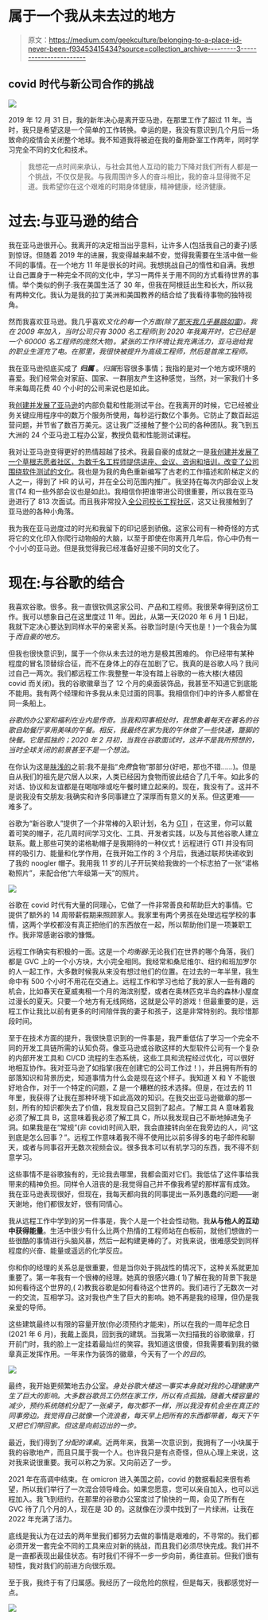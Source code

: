 # 属于一个我从未去过的地方

> 原文：<https://medium.com/geekculture/belonging-to-a-place-id-never-been-f93453415434?source=collection_archive---------3----------------------->

## covid 时代与新公司合作的挑战

![](img/18cc8de4b435b74c1c56bc7ad4e015be.png)

2019 年 12 月 31 日，我的新年决心是离开亚马逊，在那里工作了超过 11 年。当时，我只是希望这是一个简单的工作转换。幸运的是，我没有意识到几个月后一场致命的疫情会关闭整个地球。我不知道我将被迫在我的备用卧室工作两年，同时学习完全不同的文化和技术。

> 我想花一点时间来承认，与社会其他人互动的能力下降对我们所有人都是一个挑战，不仅仅是我。与我周围许多人的奋斗相比，我的奋斗显得微不足道。我希望你在这个艰难的时期身体健康，精神健康，经济健康。

# 过去:与亚马逊的结合

我在亚马逊很开心。我离开的决定相当出乎意料，让许多人(包括我自己的妻子)感到惊讶。但随着 2019 年的进展，我变得越来越不安，觉得我需要在生活中做一些不同的事情。在一个地方 11 年是很长的时间。我想挑战自己的惰性和自满。我想让自己置身于一种完全不同的文化中，学习一两件关于用不同的方式看待世界的事情。举个类似的例子:我在美国生活了 30 年，但我在阿根廷出生和长大，所以我有两种文化。我认为是我的拉丁美洲和美国教养的结合给了我看待事物的独特视角。

然而我喜欢亚马逊。我几乎喜欢*文化的每一个方面(除了[那天我几乎暴跳如雷](https://link.medium.com/kOhCaVK0tkb))。我在 2009 年加入，当时公司只有 3000 名工程师(到 2020 年我离开时，它已经是一个 60000 名工程师的庞然大物)。紧张的工作环境让我充满活力，亚马逊给我的职业生涯充了电。在那里，我很快被提升为高级工程师，然后是首席工程师。*

我在亚马逊彻底买成了 ***归属*** 。*归属*形容很多事情；我指的是对一个地方或环境的喜爱。我们经常会对家庭、国家、一群朋友产生这种感觉，当然，对一家我们十多年来每周花费 40 个小时的公司来说也是如此。

我[创建并发展了亚马逊](https://carloarg02.medium.com/how-i-grew-an-engineering-productivity-tool-to-impact-thousands-of-engineers-at-amazon-and-how-28a990091207)的内部负载和性能测试平台。在我离开的时候，它已经被业务关键应用程序中的数万个服务所使用，每秒运行数亿个事务。它防止了数百起运营问题，并节省了数百万美元。这让我广泛接触了整个公司的各种团队。我飞到五大洲的 24 个亚马逊工程办公室，教授负载和性能测试课程。

我对让亚马逊变得更好的热情超越了技术。我最自豪的成就之一是[我创建并发展了一个草根志愿者社区，为数千名工程师提供讲座、会议、咨询和培训，改变了公司围绕软件测试的文化](https://link.medium.com/KGrJie7Heib)。我也是为我的角色重新编写了古老的工作描述和阶梯定义的人之一，得到了 HR 的认可，并在全公司范围内推广。我坚持在每次内部会议上发言(T4 和一些外部会议也是如此)。我相信你把谁带进公司很重要，所以我在亚马逊进行了 813 次面试。而且我非常投入[全公司校长工程社区](https://link.medium.com/vZvS6ogMBlb)，这又让我接触到了亚马逊的各种小角落。

我为我在亚马逊度过的时光和我留下的印记感到骄傲。这家公司有一种奇怪的方式将它的文化印入你爬行动物般的大脑，以至于即使在你离开几年后，你心中仍有一个小小的亚马逊。但是我觉得我已经准备好迎接不同的文化了。

# 现在:与谷歌的结合

我喜欢谷歌。很多。我一直很钦佩这家公司、产品和工程师。我很荣幸得到这份工作。我可以想象自己在这里度过 11 年。因此，从第一天(2020 年 6 月 1 日)起，我就下定决心要达到同样水平的亲密关系。谷歌当时是(今天也是！)一个我会为属于*而自豪的地方。*

但我也很快意识到，属于一个你从未去过的地方是极其困难的。 你已经带有某种程度的冒名顶替综合征，而不在身体上的存在加剧了它。我真的是谷歌人吗？我问过自己一两次。我们都远程工作:我整整一年没有踏上谷歌的一栋大楼(大楼因 covid 而关闭)。我的谷歌徽章当了 12 个月的桌面装饰品，我甚至不知道它到底能不能用。我有两个经理和许多我从未见过面的同事。我相信你们中的许多人都曾在同一条船上。

*谷歌的办公室和福利在业内是传奇。当我和同事相处时，我想象着每天在著名的谷歌自助餐厅享用美味的午餐。相反，我最终在家为我的午休做了一些快速，蹩脚的快餐。它是孤独的；2020 年 2 月初，当我在谷歌面试时，这并不是我所预想的，当时全球关闭的前景甚至不是一个想法。*

在你认为这是[肤浅的](https://www.youtube.com/watch?v=7X6CTx8DA5c)之前:我不是指“*免费*食物”那部分(好吧，那也不错……)。但是自从我们的祖先是穴居人以来，人类已经因为食物而彼此结合了几千年。如此多的对话、协议和友谊都是在喝咖啡或吃午餐时建立起来的。现在，我没有了。这并不是说我没有交朋友:我确实和许多同事建立了深厚而有意义的关系。但这更难——难多了。

谷歌为“新谷歌人”提供了一个非常棒的入职计划，名为 [GTI](https://www.teamblind.com/post/What-is-Googles-GTI-ihk5JNTW) ，在这里，你可以戴着可笑的帽子，花几周时间学习文化、工具、开发者实践，以及与其他谷歌人建立联系。戴上那些可笑的诺格勒帽子是我期待的一种仪式！远程进行 GTI 并没有同样的吸引力、能量和化学作用，在我开始工作的 3 个月后，我通过联邦快递收到了我的 noogler 帽子。我用我 11 岁的儿子开玩笑给我做的一个标志拍了一张“诺格勒照片”，来配合他“六年级第一天”的照片。

![](img/fbf58cba757c79709d59d91574d412c1.png)

谷歌在 covid 时代有大量的同理心，它做了一件非常善良和帮助巨大的事情。它提供了额外的 14 周带薪假期来照顾家人。我家里有两个男孩在处理远程学校的事情，这两个学校都没有真正把他们的东西放在一起，所以帮助他们是一项兼职工作。我非常感谢谷歌的慷慨。

远程工作确实有积极的一面。这是一个*均衡器*:无论我们在世界的哪个角落，我们都是 GVC 上的一个小方块，大小完全相同。我经常和桑尼维尔、纽约和班加罗尔的人一起工作，大多数时候我从来没有想过他们的位置。在过去的一年半里，我生命中有 500 个小时不用花在交通上。远程工作和学习也给了我的家人一些有趣的机会，比如春天在夏威夷租一个月的海滨别墅，或者在奥林匹克半岛的森林小屋度过漫长的夏天。只要一个地方有无线网络，这就是公平的游戏！但最重要的是，远程工作让我比以前有更多的时间陪伴我的妻子和孩子，这是非常特别的。我珍惜那段时间。

至于在技术方面的提升，我很快意识到的一件事是，我严重低估了学习一个完全不同的开发工具链所需的认知负荷。像亚马逊或谷歌这样的大型软件公司有一个复杂的内部开发工具和 CI/CD 流程的生态系统，这些工具和流程经过优化，可以很好地相互协作。我对亚马逊了如指掌(我在创建它的公司工作过！)，并且拥有所有的部落知识和背景历史，知道事情为什么会是现在这个样子。我知道 X 和 Y 不能很好地合作，对于一个特定的问题，Z 是一个糟糕的技术选择。但是，在过去的 11 年里，我获得了让我在那种环境下如此高效的知识。在我交出亚马逊徽章的那一刻，所有的知识都失去了价值，我发现自己又回到了起点。了解工具 A 意味着我必须了解工具 B，这意味着我必须了解工具 C，所以我发现自己不断地掉进兔子洞。如果我是在“常规”(非 covid)时间入职，我会直接转向坐在我旁边的人，问“这到底是怎么回事？”。远程工作意味着我不得不使用比以前多得多的电子邮件和聊天，或者与同事召开无数次视频会议。很多我本可以有机学习的东西，我不得不刻意学习。

这些事情不是谷歌独有的，无论我去哪里，我都会面对它们。我低估了这件事给我带来的精神负担。同样令人沮丧的是:我觉得自己并不像我希望的那样富有成效。我在亚马逊表现很好，但现在，我每天都向我的同事提出一系列愚蠢的问题——谢天谢地，他们都很友好，很有同情心。

我从远程工作中学到的另一件事是，我个人是一个社会性动物。我**从与他人的互动中获得能量**。生活中很少有什么比两个热情的工程师站在白板前，就他们想做的一些很酷的事情进行头脑风暴，然后一起构建更棒的了。对我来说，很难感受到同样程度的兴奋、能量或遥远的化学反应。

你和你的经理的关系总是很重要，但是当你处于挑战性的情况下，这种关系就更加重要了。第一年我有一个很棒的经理。她真的很感兴趣:( 1)了解在我的背景下我是如何看待这个世界的,( 2)教我谷歌是如何看待这个世界的。我们进行了无数次一对一的交流，互相学习。这对我也产生了巨大的影响。她不再是我的经理，但仍是我亲爱的导师。

这些建筑最终以有限的容量开放(你必须预约才能来)，所以在我的一周年纪念日(2021 年 6 月)，我戴上面具，回到我的建筑。当我第一次扫描我的谷歌徽章，打开前门时，我的脸上一定挂着最灿烂的笑容。我知道这很傻，但我需要看到我的徽章真正发挥作用。一年来作为装饰的徽章，今天有了一个*的目的*。

![](img/ea2213f92db9da86b7e221ca85503cc1.png)

最终，我开始更频繁地去办公室。*身处谷歌大楼这一事实本身就对我的心理健康产生了巨大的影响。大多数谷歌员工仍然在家工作，所以有点孤独。随着大楼容量的减少，预约系统随机分配了一张桌子，每次都不一样，所以我没有机会坐在真正的同事旁边。我觉得自己就像一个流浪者，每天早上把所有的东西都带着，每天下午又把它们带回家。但这是向前迈出的一步。*

最近，我们得到了*分配的课桌*。近两年来，我第一次意识到，我拥有了一小块属于我的谷歌地产，而且只属于我一个人。也许我只是有点奇怪，但从心理上来说，这对我来说很重要。我可以称之为家。又向前迈了一步。

2021 年在高调中结束。在 omicron 进入美国之前，covid 的数据看起来很有希望，所以我们举行了一次混合领导峰会。如果您愿意，您可以亲自加入，也可以远程加入。我飞到纽约，在那里的谷歌办公室度过了愉快的一周，会见了所有在 GVC 待了几个月的人，现在是 3D 的。这就像在沙漠中找到了一片绿洲，让我在 2022 年充满了活力。

底线是我认为在过去的两年里我们都努力去做的事情是艰难的，不寻常的。我们都必须开发一套完全不同的工具来应对新的挑战，而且我们必须尽快完成。我们并不是一直都表现出最佳状态。有时我们不得不一步一步向前，勇往直前。但我们很有韧性，我对我们的前进方向很乐观。

至于我，我终于有了归属感。我经历了一段危险的旅程，但是每天，我都感觉好一点。

![](img/4698d60bd0de04a383eff6f59b3bb1c7.png)